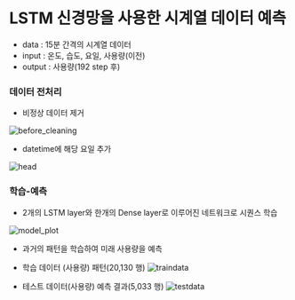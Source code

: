 # LSTM 신경망을 사용한 시계열 데이터 예측
* data : 15분 간격의 시계열 데이터
* input :  온도, 습도, 요일, 사용량(이전) 
* output : 사용량(192 step 후)

### 데이터 전처리
* 비정상 데이터 제거

![before_cleaning](https://user-images.githubusercontent.com/84064361/118604783-849f5280-b7f0-11eb-834a-95e274a0a924.png)

* datetime에 해당 요일 추가

![head](https://user-images.githubusercontent.com/84064361/118623039-d0f38e00-b802-11eb-88a4-4979c8e5ea50.png)

### 학습-예측
* 2개의 LSTM layer와 한개의 Dense layer로 이루어진 네트워크로 시퀀스 학습

![model_plot](https://user-images.githubusercontent.com/84064361/118617182-596f3000-b7fd-11eb-8e98-b42115514782.png)

* 과거의 패턴을 학습하여 미래 사용량을 예측

* 학습 데이터 (사용량) 패턴(20,130 행)
![traindata](https://user-images.githubusercontent.com/84064361/118593837-52d3bf00-b7e3-11eb-8163-e4b6fad7a8bd.png)

* 테스트 데이터(사용량) 예측 결과(5,033 행)
![testdata](https://user-images.githubusercontent.com/84064361/118593842-55361900-b7e3-11eb-90ad-f7f2b36d5eb5.png)

